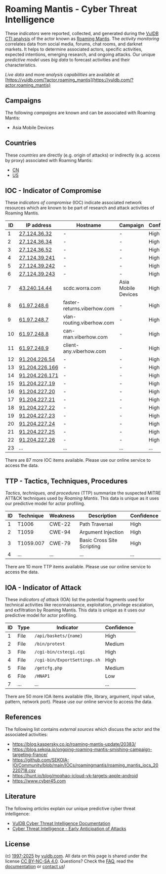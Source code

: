 # Roaming Mantis - Cyber Threat Intelligence

These _indicators_ were reported, collected, and generated during the [VulDB CTI analysis](https://vuldb.com/?kb.cti) of the actor known as [Roaming Mantis](https://vuldb.com/?actor.roaming_mantis). The _activity monitoring_ correlates data from social media, forums, chat rooms, and darknet markets. It helps to determine associated actors, specific activities, expected intentions, emerging research, and ongoing attacks. Our unique _predictive model_ uses _big data_ to forecast activities and their characteristics.

_Live data_ and more _analysis capabilities_ are available at [https://vuldb.com/?actor.roaming_mantis](https://vuldb.com/?actor.roaming_mantis)

## Campaigns

The following _campaigns_ are known and can be associated with Roaming Mantis:

* Asia Mobile Devices

## Countries

These _countries_ are directly (e.g. origin of attacks) or indirectly (e.g. access by proxy) associated with Roaming Mantis:

* [CN](https://vuldb.com/?country.cn)
* [US](https://vuldb.com/?country.us)

## IOC - Indicator of Compromise

These _indicators of compromise_ (IOC) indicate associated network resources which are known to be part of research and attack activities of Roaming Mantis.

ID | IP address | Hostname | Campaign | Confidence
-- | ---------- | -------- | -------- | ----------
1 | [27.124.36.32](https://vuldb.com/?ip.27.124.36.32) | - | - | High
2 | [27.124.36.34](https://vuldb.com/?ip.27.124.36.34) | - | - | High
3 | [27.124.36.52](https://vuldb.com/?ip.27.124.36.52) | - | - | High
4 | [27.124.39.241](https://vuldb.com/?ip.27.124.39.241) | - | - | High
5 | [27.124.39.242](https://vuldb.com/?ip.27.124.39.242) | - | - | High
6 | [27.124.39.243](https://vuldb.com/?ip.27.124.39.243) | - | - | High
7 | [43.240.14.44](https://vuldb.com/?ip.43.240.14.44) | scdc.worra.com | Asia Mobile Devices | High
8 | [61.97.248.6](https://vuldb.com/?ip.61.97.248.6) | faster-returns.viberhow.com | - | High
9 | [61.97.248.7](https://vuldb.com/?ip.61.97.248.7) | vlan-routing.viberhow.com | - | High
10 | [61.97.248.8](https://vuldb.com/?ip.61.97.248.8) | can-man.viberhow.com | - | High
11 | [61.97.248.9](https://vuldb.com/?ip.61.97.248.9) | client-any.viberhow.com | - | High
12 | [91.204.226.54](https://vuldb.com/?ip.91.204.226.54) | - | - | High
13 | [91.204.226.166](https://vuldb.com/?ip.91.204.226.166) | - | - | High
14 | [91.204.226.171](https://vuldb.com/?ip.91.204.226.171) | - | - | High
15 | [91.204.227.19](https://vuldb.com/?ip.91.204.227.19) | - | - | High
16 | [91.204.227.20](https://vuldb.com/?ip.91.204.227.20) | - | - | High
17 | [91.204.227.21](https://vuldb.com/?ip.91.204.227.21) | - | - | High
18 | [91.204.227.22](https://vuldb.com/?ip.91.204.227.22) | - | - | High
19 | [91.204.227.23](https://vuldb.com/?ip.91.204.227.23) | - | - | High
20 | [91.204.227.24](https://vuldb.com/?ip.91.204.227.24) | - | - | High
21 | [91.204.227.25](https://vuldb.com/?ip.91.204.227.25) | - | - | High
22 | [91.204.227.26](https://vuldb.com/?ip.91.204.227.26) | - | - | High
23 | ... | ... | ... | ...

There are 87 more IOC items available. Please use our online service to access the data.

## TTP - Tactics, Techniques, Procedures

_Tactics, techniques, and procedures_ (TTP) summarize the suspected MITRE ATT&CK techniques used by _Roaming Mantis_. This data is unique as it uses our predictive model for actor profiling.

ID | Technique | Weakness | Description | Confidence
-- | --------- | -------- | ----------- | ----------
1 | T1006 | CWE-22 | Path Traversal | High
2 | T1059 | CWE-94 | Argument Injection | High
3 | T1059.007 | CWE-79 | Basic Cross Site Scripting | High
4 | ... | ... | ... | ...

There are 10 more TTP items available. Please use our online service to access the data.

## IOA - Indicator of Attack

These _indicators of attack_ (IOA) list the potential fragments used for technical activities like reconnaissance, exploitation, privilege escalation, and exfiltration by Roaming Mantis. This data is unique as it uses our predictive model for actor profiling.

ID | Type | Indicator | Confidence
-- | ---- | --------- | ----------
1 | File | `/api/baskets/{name}` | High
2 | File | `/bin/protest` | Medium
3 | File | `/cgi-bin/cstecgi.cgi` | High
4 | File | `/cgi-bin/ExportSettings.sh` | High
5 | File | `/getcfg.php` | Medium
6 | File | `/HNAP1` | Low
7 | ... | ... | ...

There are 50 more IOA items available (file, library, argument, input value, pattern, network port). Please use our online service to access the data.

## References

The following list contains _external sources_ which discuss the actor and the associated activities:

* https://blog.kaspersky.co.jp/roaming-mantis-update/20383/
* https://blog.sekoia.io/ongoing-roaming-mantis-smishing-campaign-targeting-france/
* https://github.com/SEKOIA-IO/Community/blob/main/IOCs/roamingmantis/roaming_mantis_iocs_20220718.csv
* https://hunt.io/blog/moqhao-icloud-vk-targets-apple-android
* https://www.cyber45.com

## Literature

The following _articles_ explain our unique predictive cyber threat intelligence:

* [VulDB Cyber Threat Intelligence Documentation](https://vuldb.com/?kb.cti)
* [Cyber Threat Intelligence - Early Anticipation of Attacks](https://www.scip.ch/en/?labs.20201022)

## License

(c) [1997-2025](https://vuldb.com/?kb.changelog) by [vuldb.com](https://vuldb.com/?kb.about). All data on this page is shared under the license [CC BY-NC-SA 4.0](https://creativecommons.org/licenses/by-nc-sa/4.0/). Questions? Check the [FAQ](https://vuldb.com/?kb.faq), read the [documentation](https://vuldb.com/?kb) or [contact us](https://vuldb.com/?contact)!
